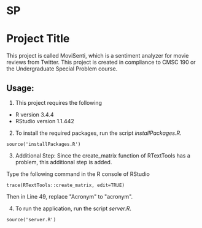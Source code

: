 # SP

# Project Title

This project is called MoviSenti, which is a sentiment analyzer for movie reviews from Twitter. This project is created in compliance to CMSC 190 or the Undergraduate Special Problem course.

## Usage: 

1. This project requires the following
* R version 3.4.4
* RStudio version 1.1.442

2. To install the required packages, run the script *installPackages.R*.
```
source('installPackages.R')
```

3. Additional Step: Since the create_matrix function of RTextTools has a problem, this additional step is added. 

Type the following command in the R console of RStudio
```
trace(RTextTools::create_matrix, edit=TRUE)
```
Then in Line 49, replace "Acronym" to "acronym".

4. To run the application, run the script *server.R*.
```
source('server.R')
```

